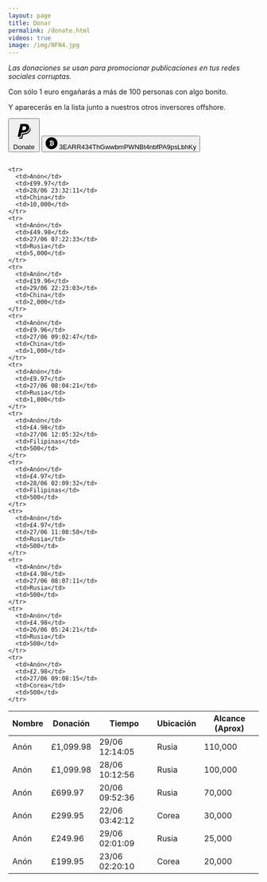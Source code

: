 ```yaml
---
layout: page
title: Donar
permalink: /donate.html
videos: true
image: /img/NFN4.jpg
---
```


<style>
#paypal, #bitcoin {
  display: inline-block
}
article {
    font-size: 1.3em;

}
.full-width {
  background-color: #0c0c0c;
  color: white;
}

header {
  border-bottom: 3px solid #BE0712;
}
a {
  color: #BE0712;
}


</style>

*Las donaciones se usan para promocionar publicaciones en tus redes sociales corruptas.*

Con sólo 1 euro engañarás a más de 100 personas con algo bonito.

Y aparecerás en la lista junto a nuestros otros inversores offshore.


<form action="" method="" target="_top" id="paypal">
<input type="hidden" name="" value="">
<input type="hidden" name="hosted_button_id" value="">
<button class="button-clear">
<span class="button-icon inline-icon baseline">
<svg viewBox="0 0 512 512"><path d="M374.6 173.4c0 61.3-54 109.9-145.6 109.9h-26.7l-20.5 89.6h-64.3l62.8-283h106.6C343.5 89.8 374.6 125.5 374.6 173.4zM307.1 175.2c0-25.7-21.2-32.5-45.8-32.5h-28.4l-18.8 84.8h25.3C276.1 227.5 307.1 213 307.1 175.2zM393.1 161.4c12.2 95.9-78.6 145.2-173.4 143.8l-20.7 88.1h-44.6l-5 22.8h68.8l19.9-87.9C376.8 324 430.1 222.9 393.1 161.4z"/></svg>
</span>
Donate
</button>
</form>

<div id="bitcoin">
<button class="button-clear">
<span class="button-icon inline-icon baseline">
<svg xmlns="http://www.w3.org/2000/svg" width="24" height="24" viewBox="0 0 24 24"><path d="M11.5 11.5v-2.5c1.75 0 2.789.25 2.789 1.25 0 1.172-1.684 1.25-2.789 1.25zm0 .997v2.503c1.984 0 3.344-.188 3.344-1.258 0-1.148-1.469-1.245-3.344-1.245zm12.5-.497c0 6.627-5.373 12-12 12s-12-5.373-12-12 5.373-12 12-12 12 5.373 12 12zm-7 1.592c0-1.279-1.039-1.834-1.789-2.025.617-.223 1.336-1.138 1.046-2.228-.245-.922-1.099-1.74-3.257-1.813v-1.526h-1v1.5h-.5v-1.5h-1v1.5h-2.5v1.5h.817c.441 0 .683.286.683.702v4.444c0 .429-.253.854-.695.854h-.539l-.25 1.489h2.484v1.511h1v-1.511h.5v1.511h1v-1.5c2.656 0 4-1.167 4-2.908z"/></svg>

</span>
3EARR434ThGwwbmPWNBt4nbfPA9psLbhKy
</button>
</div>

<table>
  <thead>
      <th>Nombre</th>
      <th>Donación</th>
      <th>Tiempo</th>
      <th>Ubicación</th>
      <th>Alcance (Aprox)</th>
  </thead>
  <tbody>
  <tr>
    <td>Anón</td>
    <td>£1,099.98</td>
    <td>29/06 12:14:05</td>
    <td>Rusia</td>
    <td>110,000</td>
  </tr>
  <tr>
    <td>Anón</td>
    <td>£1,099.98</td>
    <td>28/06 10:12:56</td>
    <td>Rusia</td>
    <td>100,000</td>
  </tr>
    <tr>
      <td>Anón</td>
      <td>£699.97</td>
      <td>20/06 09:52:36</td>
      <td>Rusia</td>
      <td>70,000</td>
    </tr>
    <tr>
      <td>Anón</td>
      <td>£299.95</td>
      <td>22/06 03:42:12</td>
      <td>Corea</td>
      <td>30,000</td>
    </tr>
    <tr>
      <td>Anón</td>
      <td>£249.96</td>
      <td>29/06 02:01:09</td>
      <td>Rusia</td>
      <td>25,000</td>
    </tr>
    <tr>
      <td>Anón</td>
      <td>£199.95</td>
      <td>23/06 02:20:10</td>
      <td>Corea</td>
      <td>20,000</td>
    </tr>

    <tr>
      <td>Anón</td>
      <td>£99.97</td>
      <td>28/06 23:32:11</td>
      <td>China</td>
      <td>10,000</td>
    </tr>
    <tr>
      <td>Anón</td>
      <td>£49.98</td>
      <td>27/06 07:22:33</td>
      <td>Rusia</td>
      <td>5,000</td>
    </tr>
    <tr>
      <td>Anón</td>
      <td>£19.96</td>
      <td>29/06 22:23:03</td>
      <td>China</td>
      <td>2,000</td>
    </tr>
    <tr>
      <td>Anón</td>
      <td>£9.96</td>
      <td>27/06 09:02:47</td>
      <td>China</td>
      <td>1,000</td>
    </tr>
    <tr>
      <td>Anón</td>
      <td>£9.97</td>
      <td>27/06 08:04:21</td>
      <td>Rusia</td>
      <td>1,000</td>
    </tr>
    <tr>
      <td>Anón</td>
      <td>£4.98</td>
      <td>27/06 12:05:32</td>
      <td>Filipinas</td>
      <td>500</td>
    </tr>
    <tr>
      <td>Anón</td>
      <td>£4.97</td>
      <td>28/06 02:09:32</td>
      <td>Filipinas</td>
      <td>500</td>
    </tr>
    <tr>
      <td>Anón</td>
      <td>£4.97</td>
      <td>27/06 11:08:58</td>
      <td>Rusia</td>
      <td>500</td>
    </tr>
    <tr>
      <td>Anón</td>
      <td>£4.98</td>
      <td>27/06 08:07:11</td>
      <td>Rusia</td>
      <td>500</td>
    </tr>
    <tr>
      <td>Anón</td>
      <td>£4.98</td>
      <td>26/06 05:24:21</td>
      <td>Rusia</td>
      <td>500</td>
    </tr>
    <tr>
      <td>Anón</td>
      <td>£2.98</td>
      <td>27/06 09:08:15</td>
      <td>Corea</td>
      <td>500</td>
    </tr>

</table>
